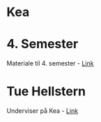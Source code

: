 # Kea

# 4. Semester
Materiale til 4. semester - [Link](./4_semester/README.md)

# Tue Hellstern
Underviser på Kea - [Link](./Tue-Hellstern/README.md)
